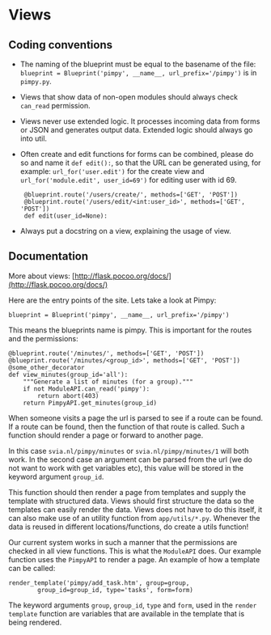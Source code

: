 # Views
## Coding conventions

 - The naming of the blueprint must be equal to the basename of the file:
    `blueprint = Blueprint('pimpy', __name__, url_prefix='/pimpy')` is in
    `pimpy.py`.
 - Views that show data of non-open modules should always check `can_read`
     permission.
 - Views never use extended logic. It processes incoming data from forms or JSON
     and generates output data. Extended logic should always go into util.
 - Often create and edit functions for forms can be combined, please do so and
     name it `def edit():`, so that the URL can be generated using, for example:
     `url_for('user.edit')` for the create view and `url_for('module.edit',
     user_id=69')` for editing user with id 69.

        @blueprint.route('/users/create/', methods=['GET', 'POST'])
        @blueprint.route('/users/edit/<int:user_id>', methods=['GET', 'POST'])
        def edit(user_id=None):

 - Always put a docstring on a view, explaining the usage of view.

## Documentation
More about views: [http://flask.pocoo.org/docs/](http://flask.pocoo.org/docs/)

Here are the entry points of the site. Lets take a look at Pimpy:

	blueprint = Blueprint('pimpy', __name__, url_prefix='/pimpy')

This means the blueprints name is pimpy. This is important for the routes and
the permissions:

	@blueprint.route('/minutes/', methods=['GET', 'POST'])
	@blueprint.route('/minutes/<group_id>', methods=['GET', 'POST'])
    @some_other_decorator
	def view_minutes(group_id='all'):
        """Generate a list of minutes (for a group)."""
		if not ModuleAPI.can_read('pimpy'):
			return abort(403)
		return PimpyAPI.get_minutes(group_id)

When someone visits a page the url is parsed to see if a route can be found.
If a route can be found, then the function of that route is called. Such a
function should render a page or forward to another page.

In this case `svia.nl/pimpy/minutes` or `svia.nl/pimpy/minutes/1` will
both work. In the second case an argument can be parsed from the url (we do not
want to work with get variables etc), this value will be stored in the keyword
argument `group_id`.

This function should then render a page from templates and supply the template
with structured data. Views should first structure the data so the templates
can easily render the data. Views does not have to do this itself, it can also
make use of an utility function from `app/utils/*.py`. Whenever the data is
reused in different locations/functions, do create a utils function!

Our current system works in such a manner that the permissions are checked in
all view functions. This is what the `ModuleAPI` does. Our example function uses
the `PimpyAPI` to render a page. An example of how a template can be called:

	render_template('pimpy/add_task.htm', group=group,
			group_id=group_id, type='tasks', form=form)

The keyword arguments `group`, `group_id`, `type` and `form`, used in the
`render template` function are variables that are available in the template that
is being rendered.

